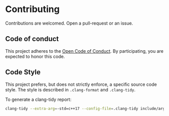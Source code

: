 # Contributing
Contributions are welcomed. Open a pull-request or an issue.

## Code of conduct
This project adheres to the [Open Code of Conduct][code-of-conduct]. By participating, you are expected to honor this code.

[code-of-conduct]: https://github.com/spotify/code-of-conduct/blob/master/code-of-conduct.md

## Code Style

This project prefers, but does not strictly enforce, a specific source code style. The style is described in `.clang-format` and `.clang-tidy`.

To generate a clang-tidy report:

```bash
clang-tidy --extra-arg=-std=c++17 --config-file=.clang-tidy include/argparse/argparse.hpp
```
